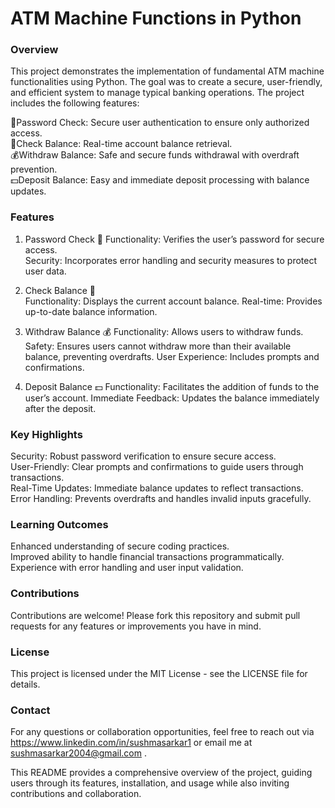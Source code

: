 # ATM Machine Functions in Python

### Overview
This project demonstrates the implementation of fundamental ATM machine functionalities using Python. The goal was to create a secure, user-friendly, and efficient system to manage typical banking operations. The project includes the following features:

🔐Password Check: Secure user authentication to ensure only authorized access.                                             
🏦Check Balance: Real-time account balance retrieval.                                        
💰Withdraw Balance: Safe and secure funds withdrawal with overdraft prevention.                                                                             
💵Deposit Balance: Easy and immediate deposit processing with balance updates.                                        

### Features
1) Password Check 🔐
Functionality: Verifies the user’s password for secure access.              
Security: Incorporates error handling and security measures to protect user data.           

2) Check Balance 🏦          
Functionality: Displays the current account balance.
Real-time: Provides up-to-date balance information.

3) Withdraw Balance 💰
Functionality: Allows users to withdraw funds.
Safety: Ensures users cannot withdraw more than their available balance, preventing overdrafts.
User Experience: Includes prompts and confirmations.

4) Deposit Balance 💵
Functionality: Facilitates the addition of funds to the user’s account.
Immediate Feedback: Updates the balance immediately after the deposit.

### Key Highlights
Security: Robust password verification to ensure secure access.                                               
User-Friendly: Clear prompts and confirmations to guide users through transactions.                            
Real-Time Updates: Immediate balance updates to reflect transactions.                               
Error Handling: Prevents overdrafts and handles invalid inputs gracefully.

### Learning Outcomes
Enhanced understanding of secure coding practices.                       
Improved ability to handle financial transactions programmatically.                
Experience with error handling and user input validation.                   

### Contributions   
Contributions are welcome! Please fork this repository and submit pull requests for any features or improvements you have in mind.            

### License
This project is licensed under the MIT License - see the LICENSE file for details.

### Contact
For any questions or collaboration opportunities, feel free to reach out via https://www.linkedin.com/in/sushmasarkar1 or email me at sushmasarkar2004@gmail.com .


This README provides a comprehensive overview of the project, guiding users through its features, installation, and usage while also inviting contributions and collaboration.

